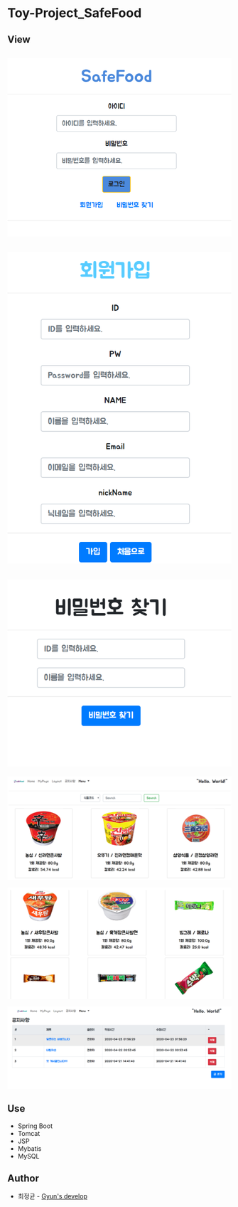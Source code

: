 # Toy-Project_SafeFood


## View
![lgoin](./img/login.PNG)
---
![signUp](./img/signUp.PNG)
---
![findPw](./img/findPw.PNG)
---
![foodList1](./img/foodlist1.PNG)

![foodList2](./img/foodlist2.PNG)

![notice](./img/notice.PNG)



## Use
* Spring Boot
* Tomcat
* JSP
* Mybatis
* MySQL


## Author
* 최정균 - [Gyun's develop](https://github.com/wjdrbs96)
